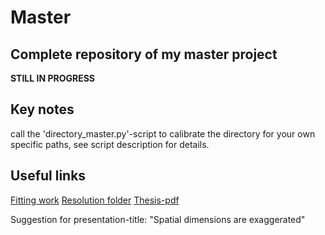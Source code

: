 Master
======
Complete repository of my master project
---------------------------------------------
**STILL IN PROGRESS**

Key notes
----------
call the 'directory_master.py'-script to calibrate the directory for your own specific paths, see script description for details.

Useful links
-----------------------
[Fitting work](bestfit_param_omega)
[Resolution folder](bestfit_param_omega/resolution_analysis)
[Thesis-pdf](latex/thesis/single_section_only.pdf)

Suggestion for presentation-title: "Spatial dimensions are exaggerated"
